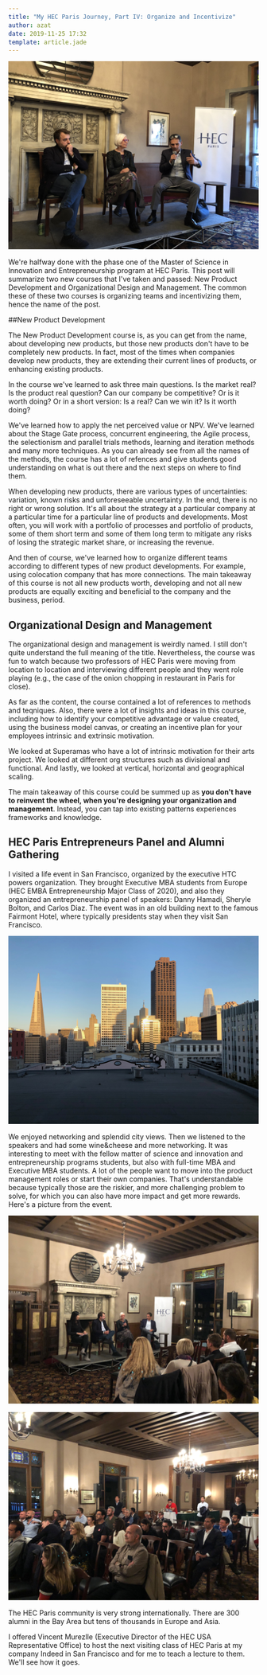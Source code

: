 ```yaml
---
title: "My HEC Paris Journey, Part IV: Organize and Incentivize"
author: azat
date: 2019-11-25 17:32
template: article.jade
---
```


![](IMG_0273.jpeg)

We're halfway done with the phase one of the Master of Science in Innovation and Entrepreneurship program at HEC Paris. This post will summarize two new courses that I've taken and passed: New Product Development and Organizational Design and Management. The common these of these two courses is organizing teams and incentivizing them, hence the name of the post.

##New Product Development

The New Product Development course is, as you can get from the name, about developing new products, but those new products don't have to be completely new products. In fact, most of the times when companies develop new products, they are extending their current lines of products, or enhancing existing products. 

In the course we've learned to ask three main questions. Is the market real? Is the product real question? Can our company be competitive? Or is it worth doing? Or in a short version: Is a real? Can we win it? Is it worth doing?

We've learned how to apply the net perceived value or NPV. We've learned about the Stage Gate process, concurrent engineering, the Agile process, the selectionism and parallel trials methods, learning and iteration methods and many more techniques. As you can already see from all the names of the methods, the course has a lot of refences and give students good understanding on what is out there and the next steps on where to find them.

When developing new products, there are various types of uncertainties: variation, known risks and unforeseeable uncertainty. In the end, there is no right or wrong solution. It's all about the strategy at a particular company at a particular time for a particular line of products and developments. Most often, you will work with a portfolio of processes and portfolio of products, some of them short term and some of them long term to mitigate any risks of losing the strategic market share, or increasing the revenue.

And then of course, we've learned how to organize different teams according to different types of new product developments. For example, using colocation company that has more connections. The main takeaway of this course is not all new products worth, developing and not all new products are equally exciting and beneficial to the company and the business, period.


## Organizational Design and Management

The organizational design and management is weirdly named. I still don't quite understand the full meaning of the title. Nevertheless, the course was fun to watch because two professors of HEC Paris were moving from location to location and interviewing different people and they went role playing (e.g., the case of the onion chopping in restaurant in Paris for close). 

As far as the content, the course contained a lot of references to methods and teqniques. Also, there were a lot of insights and ideas in this course, including how to identify your competitive advantage or value created, using the business model canvas, or creating an incentive plan for your employees intrinsic and extrinsic motivation.

We looked at Superamas who have a lot of intrinsic motivation for their arts project. We looked at different org structures such as divisional and functional. And lastly, we looked at vertical, horizontal and geographical scaling.

The main takeaway of this course could be summed up as **you don't have to reinvent the wheel, when you're designing your organization and management**. Instead, you can tap into existing patterns experiences frameworks and knowledge.

## HEC Paris Entrepreneurs Panel and Alumni Gathering

I visited a life event in San Francisco, organized by the executive HTC powers organization. They brought Executive MBA students from Europe (HEC EMBA Entrepreneurship Major Class of 2020), and also they organized an entrepreneurship panel of speakers: Danny Hamadi, Sheryle Bolton, and Carlos Diaz. The event was in an old building next to the famous Fairmont Hotel, where typically presidents stay when they visit San Francisco.
 
 ![](IMG_0266.jpeg)
 
We enjoyed networking and splendid city views. Then we listened to the speakers and had some wine&cheese and more networking. It was interesting to meet with the fellow matter of science and innovation and entrepreneurship programs students, but also with full-time MBA and Executive MBA students. A lot of the people want to move into the product management roles or start their own companies. That's understandable because typically those are the riskier, and more challenging problem to solve, for which you can also have more impact and get more rewards. Here's a picture from the event.

![](IMG_0276.jpeg)

![](IMG_0277.jpeg)

The HEC Paris community is very strong internationally. There are 300 alumni in the Bay Area but tens of thousands in Europe and Asia. 

I offered Vincent Murezlle (Executive Director of the HEC USA Representative Office) to host the next visiting class of HEC Paris at my company Indeed in San Francisco and for me to teach a lecture to them. We'll see how it goes. 
